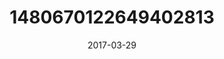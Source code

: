 ---
title: "1480670122649402813"
cover: "2017-03-29 06.34.15 1480670122649402813_46248401"
photo: "2017-03-29 06.34.15 1480670122649402813_46248401"
date: "2017-03-29"
type: "photo"
---